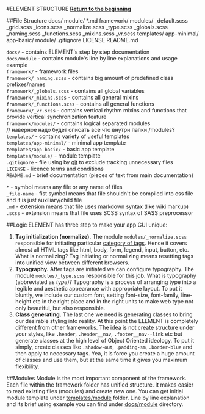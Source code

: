 #ELEMENT STRUCTURE
**[Return to the beginning](https://github.com/kalopsia/element/blob/master/docs/0_preface.md)**<br/>

##File Structure
    docs/
        module/
        *.md
    framework/
        modules/
            _default.scss
            _grid.scss
            _icons.scss
            _normalize.scss
            _type.scss
        _globals.scss
        _naming.scss
        _functions.scss
        _mixins.scss
        _vr.scss
    templates/
        app-minimal/
        app-basic/
        module/
    .gitignore
    LICENSE
    README.md

`docs/` - contains ELEMENT's step by step documentation<br/>
`docs/module` - contains module's line by line explanations and usage example<br/>
`framework/` - framework files<br/>
`framework/_naming.scss` - contains big amount of predefined class prefixes/names<br/>
`framework/_globals.scss` - contains all global variables<br/>
`framework/_mixins.scss` - contains all general mixins<br/>
`framework/_functions.scss` - contains all general functions<br/>
`framework/_vr.scss` - contains vertical rhythm mixins and functions that provide vertical synchronization feature<br/>
`framework/modules/` - contains logical separated modules<br/> 
// наверное надо будет описать все что внутри папки /modules?
`templates/` - contains variety of useful templates<br/>
`templates/app-minimal/` - minimal app template<br/>
`templates/app-basic/` - basic app template<br/>
`templates/module/` - module template<br/>
`.gitignore` - file using by [git](http://en.wikipedia.org/wiki/Git_(software)) to exclude tracking unnecessary files<br/>
`LICENSE` - licence terms and conditions<br/>
`README.md` - brief documentation (pieces of text from main documentation)<br/>

`*` - symbol means any file or any name of files<br/>
`_file-name` - fist symbol means that file shouldn't be compiled into css file and it is just auxiliary/child file<br/>
`.md` - extension means that file uses markdown syntax (like wiki markup)<br/>
`.scss` - extension means that file uses SCSS syntax of SASS preprocessor

##Logic
ELEMENT has three step to make your app GUI unique:

1. **Tag initialization (normalize).** The module ``modules/_normalize.scss`` responsible for initiating particular [category of tags](http://www.w3schools.com/tags/ref_byfunc.asp). Hence it covers almost all HTML tags like html, body, form, legend, input, button, etc. What is normalizing? Tag initiating or normalizing means resetting tags into unified view between different browsers.
2. **Typography.** After tags are initiated we can configure typography. The module ``modules/_type.scss`` responsible for this job. What is typography (abbreviated as *type*)? Typography is a process of arranging type into a legible and aesthetic appearance with appropriate layout. To put it bluntly, we include our custom font, setting font-size, font-family, line-height etc in the right place and in the right units to make web type not only beautiful, but also responsible.
3. **Class generating.** The last one we need is generating classes to bring our desirable styling into reality. At this point the ELEMENT is completely different from other frameworks. The idea is not create structure under your styles, like ``.header``, ``.header__nav``, ``.footer__nav--link`` etc but generate classes at the high level of Object Oriented ideology. To put it simply, create classes like ``.shadow-out``, ``.padding-sm``, ``.border-blue`` and then apply to necessary tags. Yea, it is force you create a huge amount of classes and use them, but at the same time it gives you maximum flexibility.

##Modules
Module is the most important component of the framework.
Each file within the framework folder has unified structure. It makes easier to read existing files (modules) and create new one. You can get initial module template under [templates/module](https://github.com/kalopsia/element/tree/master/templates/module) folder. Line by line explanation and its brief using example you can find under [docs/module](https://github.com/kalopsia/element/tree/master/docs/module) directory.
